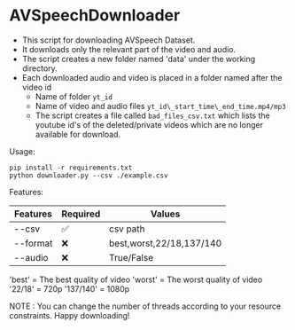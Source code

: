 # AVSpeechDownloader

- This script for downloading AVSpeech Dataset. 
- It downloads only the relevant part of the video and audio. 
- The script creates a new folder named 'data' under the working directory.
- Each downloaded audio and video is placed in a folder named after the video id
  - Name of folder `yt_id`
  - Name of video and audio files `yt_id\_start_time\_end_time.mp4/mp3`
  - The script creates a file called `bad_files_csv.txt` which lists the youtube id's of the deleted/private videos which are no longer available for download.
  
Usage:
  ```
  pip install -r requirements.txt
  python downloader.py --csv ./example.csv
  ```

Features:

| Features        | Required | Values    |
|-----------------|----------|--------------------|
| --csv           |    ✅    | csv path           |
| --format        |     ❌    | best,worst,22/18,137/140   |
| --audio         |      ❌    | True/False   |
 

 'best'    = The best quality of video
 'worst'   = The worst quality of video
 '22/18'   = 720p 
 '137/140' =  1080p

NOTE : 
You can change the number of threads according to your resource constraints.
Happy downloading!
